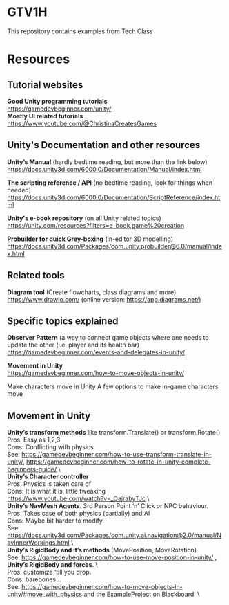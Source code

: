 # GTV1H
This repository contains examples from Tech Class

# Resources
## Tutorial websites
**Good Unity programming tutorials** \
https://gamedevbeginner.com/unity/ \
**Mostly UI related tutorials** \
https://www.youtube.com/@ChristinaCreatesGames

## Unity's Documentation and other resources
**Unity’s Manual** (hardly bedtime reading, but more than the link below) \
https://docs.unity3d.com/6000.0/Documentation/Manual/index.html

**The scripting reference / API** (no bedtime reading, look for things when needed) \
https://docs.unity3d.com/6000.0/Documentation/ScriptReference/index.html

**Unity's e-book repository** (on all Unity related topics) \
https://unity.com/resources?filters=e-book,game%20creation

**Probuilder for quick Grey-boxing** (in-editor 3D modelling) \
https://docs.unity3d.com/Packages/com.unity.probuilder@6.0/manual/index.html

## Related tools
**Diagram tool** (Create flowcharts, class diagrams and more) \
https://www.drawio.com/ (online version: https://app.diagrams.net/)

## Specific topics explained
**Observer Pattern** (a way to connect game objects where one needs to update the other (i.e. player and its health bar) \
https://gamedevbeginner.com/events-and-delegates-in-unity/

**Movement in Unity** \
https://gamedevbeginner.com/how-to-move-objects-in-unity/

Make characters move in Unity
A few options to make in-game characters move

## Movement in Unity
**Unity’s transform methods**  like transform.Translate() or transform.Rotate() \
Pros: Easy as 1,2,3 \
Cons: Conflicting with physics \
See: https://gamedevbeginner.com/how-to-use-transform-translate-in-unity/, https://gamedevbeginner.com/how-to-rotate-in-unity-complete-beginners-guide/  \  \
**Unity’s Character controller** \
Pros: Physics is taken care of \
Cons: It is what it is, little tweaking \
https://www.youtube.com/watch?v=_QajrabyTJc  \  \
**Unity’s NavMesh Agents**. 3rd Person Point ‘n’ Click or NPC behaviour. \
Pros: Takes case of both physics (partially) and AI \
Cons: Maybe bit harder to modify.  \
See: https://docs.unity3d.com/Packages/com.unity.ai.navigation@2.0/manual/NavInnerWorkings.html  \  \
**Unity’s RigidBody and it’s methods** (MovePosition, MoveRotation) \
See: https://gamedevbeginner.com/how-to-use-move-position-in-unity/ ,
**Unity’s RigidBody and forces**. \  \
Pros: customize ‘till you drop. \
Cons: barebones… \
See: https://gamedevbeginner.com/how-to-move-objects-in-unity/#move_with_physics and the ExampleProject on Blackboard. \

